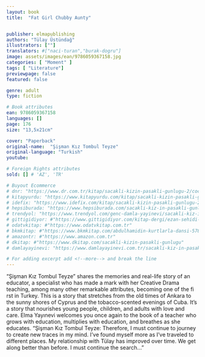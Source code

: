```yaml
---
layout: book
title:  "Fat Girl Chubby Aunty"


publisher: elmapublishing
authors: "Tülay Üstündağ"
illustrators: [""]
translators: #["naci-turan","burak-dogru"]
image: assets/images/ean/9786059367158.jpg
categories: [ "Moment" ]
tags: [ "Literature"]
previewpage: false
featured: false

genre: adult
type: fiction

# Book attributes
ean: 9786059367158
languages: []
page: 176
size: "13,5x21cm"

cover: "Paperback"
original-name:  "Şişman Kız Tombul Teyze"
original-language: "Turkish"
youtube:

# Foreign Rights attributes
sold: [] # 'AZ', 'TR'

# Buyout Ecommerce
# dnr: "https://www.dr.com.tr/kitap/sacakli-kizin-pasakli-gunlugu-2/cocuk-ve-genclik/genclik-10-yas/roman-oyku/urunno=0001893059001"
# kitapyurdu: "https://www.kitapyurdu.com/kitap/sacakli-kizin-pasakli-gunlugu-2-/560122.html&filter_name=Sa%C3%A7akl%C4%B1+K%C4%B1z%27%C4%B1n+Pasakl%C4%B1+G%C3%BCnl%C3%BC%C4%9F%C3%BC+2"
# idefix: "https://www.idefix.com/kitap/sacakli-kizin-pasakli-gunlugu-2/cocuk-ve-genclik/genclik-10-yas/roman-oyku/urunno=0001893059001"
# hepsiburada: "https://www.hepsiburada.com/sacakli-kiz-in-pasakli-gunlugu-2-damla-yayinevi-p-HBV000012ER86"
# trendyol: "https://www.trendyol.com/genc-damla-yayinevi/sacakli-kiz-in-pasakli-gunlugu-2-p-54825777"
# gittigidiyor: #"https://www.gittigidiyor.com/kitap-dergi/ezan-sehidi-adnan-menderes_pdp_732728793"
# odatvkitap: #"https://www.odatvkitap.com.tr"
# bkmkitap: #"https://www.bkmkitap.com/abdulhamidin-kurtlarla-dansi-578226"
# amazontr: #"https://www.amazon.com.tr"
# dkitap: #"https://www.dkitap.com/sacakli-kizin-pasakli-gunlugu"
# damlayayinevi: "https://www.damlayayinevi.com.tr/sacakli-kiz-in-pasakli-gunlugu-2-bu-iste-bi-terslik-var"

# For adding excerpt add <!--more--> and break the line
---
```

“Şişman Kız Tombul Teyze” shares the memories and real-life story of an educator, a specialist
who has made a mark with her Creative Drama
teaching, among many other remarkable attributes,
becoming one of the fi rst in Turkey. This is a story
that stretches from the old times of Ankara to the
sunny shores of Cyprus and the tobacco-scented
evenings of Cuba. It’s a story that nourishes young
people, children, and adults with love and care.
Elma Yayınevi welcomes you once again to the
book of a teacher who grows with education, multiplies with education, and breathes as she educates.
“Şişman Kız Tombul Teyze:
Therefore, I must continue to journey to create
new traces in my mind. I’ve found myself more as
I’ve traveled to different places. My relationship
with Tülay has improved over time. We get along
better than before. I must continue the search...”
<!--more--> 

